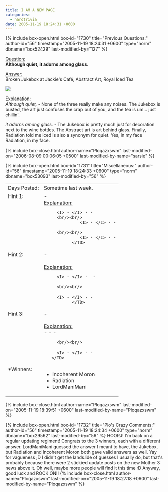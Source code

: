 ```yaml
---
title: I AM A NEW PAGE
categories:
  - hardtrivia
date: 2005-11-19 18:24:31 +0600
---
```

{% include box-open.html box-id="1730" title="Previous Questions:" author-id="56" timestamp="2005-11-19 18:24:31 +0600" type="norm" dbname="box52429" last-modified-by="127" %}
<P><U>Question:</U><BR/>
<B> Although quiet, it adorns among glass. </B></P>

<p><U>Answer:</U><BR/>
Broken Jukebox at Jackie's Café, Abstract Art, Royal Iced Tea</p>

<p><img src="http://plo.fobby.net/es-jb.gif" /></p>

<p><U>Explanation:</U><BR/>
<I> Although quiet, </I> - None of the three really make any noises.  The Jukebox is busted, the art just confuses the crap out of you, and the tea is um... just chillin'.</p>

<p><I> it adorns among glass. </I> - The Jukebox is pretty much just for decoration next to the wine bottles.  The Abstract art is art behind glass.  Finally, Radiation told me iced is also a synonym for quiet.  Yes, in my face Radiation, in my face.</p>
{% include box-close.html author-name="Ploqazxswm" last-modified-on="2006-08-09 00:06:05 +0500" last-modified-by-name="sarsie" %}

{% include box-open.html box-id="1731" title="Miscellaneous:" author-id="56" timestamp="2005-11-19 18:24:33 +0600" type="norm" dbname="box53093" last-modified-by="56" %}
<TABLE WIDTH="100%" CELLSPACING="0" CELLPADDING="0" BORDER="0">
   <TR>
      <TD VALIGN="top">
         Days Posted:
      </TD>
      <TD VALIGN="top">
	 	  Sometime last week.
      </TD>
   </TR>
   <TR>
      <TD VALIGN="top">
         Hint 1:
      </TD>
      <TD VALIGN="top">
         -
         <br/>
                 <U>Explanation:</U><BR/>

		 <I> - </I> - -
         <br/><br/>
                  <I> - </I> - -
         
         <br/><br/>
                  <I> - </I> - -
               </TD>
   </TR>
   <TR>
      <TD VALIGN="top">
         Hint 2:
      </TD>
      <TD VALIGN="top">
         -
         <br/><br/>
                 <U>Explanation:</U><BR/>

		 <I> - </I> -  -
		 
		 <br/><br/>

		 <I> - </I> - -
               </TD>
   </TR>
   <TR>
      <TD VALIGN="top">
         Hint 3:
      </TD>
      <TD VALIGN="top">
         -
         <br/><br/>
                 <U>Explanation:</U><BR/>
		 <I> - </I> - -
		
		 <br/><br/>

		 <I> - </I> - -
       </TD>
   </TR>
   <TR>
      <TD VALIGN="top">
         *Winners:
      </TD>
      <TD VALIGN="top">
<UL>
<LI>Incoherent Moron</LI>
<LI>Radiation</LI>
<LI>LordManiMani</LI>
</UL>
      </TD>
   </TR>
</TABLE>
{% include box-close.html author-name="Ploqazxswm" last-modified-on="2005-11-19 18:39:51 +0600" last-modified-by-name="Ploqazxswm" %}

{% include box-open.html box-id="1732" title="Plo's Crazy Comments:" author-id="56" timestamp="2005-11-19 18:24:34 +0600" type="norm" dbname="box29562" last-modified-by="56" %}
HOORJ!  I'm back on a regular updating regiment!  Congrats to the 3 winners, each with a different answer.  LordManiMani guessed the answer I meant to have, the Jukebox, but Radiation and Incoherent Moron both gave valid answers as well.  Yay for vagueness ;D  I didn't get the landslide of guesses I usually do, but that's probably because there were 2 stickied update posts on the new Mother 3 news above it.  Oh well, maybe more people will find it this time :D  Anyway, good luck and ROCK ON!!
{% include box-close.html author-name="Ploqazxswm" last-modified-on="2005-11-19 18:27:18 +0600" last-modified-by-name="Ploqazxswm" %}
